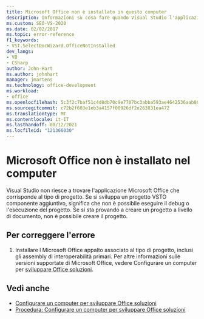 ```yaml
---
title: Microsoft Office non è installato in questo computer
description: Informazioni su cosa fare quando Visual Studio l'applicazione Microsoft Office corrispondente al tipo di progetto.
ms.custom: SEO-VS-2020
ms.date: 02/02/2017
ms.topic: error-reference
f1_keywords:
- VST.SelectDocWizard.OfficeNotInstalled
dev_langs:
- VB
- CSharp
author: John-Hart
ms.author: johnhart
manager: jmartens
ms.technology: office-development
ms.workload:
- office
ms.openlocfilehash: 5c3f2c7baf51c4d8db70c9e7707bc3abba593ae4642536aab863b4da377e3e3e
ms.sourcegitcommit: c72b2f603e1eb3a4157f00926df2e263831ea472
ms.translationtype: MT
ms.contentlocale: it-IT
ms.lasthandoff: 08/12/2021
ms.locfileid: "121366030"
---
```

# <a name="microsoft-office-is-not-installed-on-the-computer"></a>Microsoft Office non è installato nel computer
  Visual Studio non riesce a trovare l'applicazione Microsoft Office che corrisponde al tipo di progetto. Se si sviluppa un progetto VSTO componente aggiuntivo, significa che non è possibile eseguire il debug o l'esecuzione del progetto. Se si sta provando a creare un progetto a livello di documento, non è possibile creare il progetto.

## <a name="to-correct-the-error"></a>Per correggere l'errore

1. Installare l Microsoft Office appalto associato al tipo di progetto, inclusi gli assembly di interoperabilità primari. Per altre informazioni sulle versioni supportate di Microsoft Office, vedere Configurare un computer per [sviluppare Office soluzioni](../vsto/configuring-a-computer-to-develop-office-solutions.md).

## <a name="see-also"></a>Vedi anche
- [Configurare un computer per sviluppare Office soluzioni](../vsto/configuring-a-computer-to-develop-office-solutions.md)
- [Procedura: Configurare un computer per sviluppare Office soluzioni](../vsto/how-to-configure-a-computer-to-develop-office-solutions.md)
